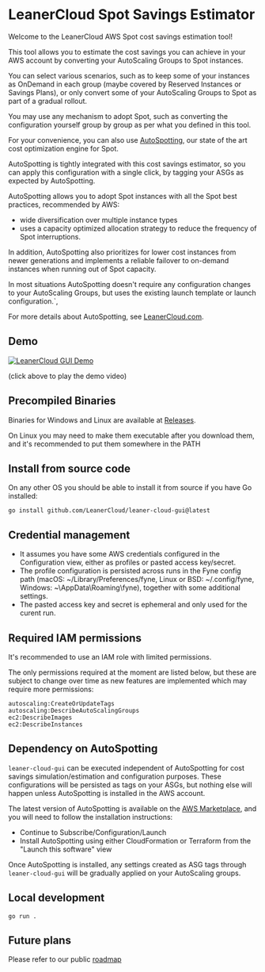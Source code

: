 # LeanerCloud Spot Savings Estimator


Welcome to the LeanerCloud AWS Spot cost savings estimation tool!

This tool allows you to estimate the cost savings you can achieve in your AWS account by converting your AutoScaling Groups to Spot instances.

You can select various scenarios, such as to keep some of your instances as OnDemand in each group (maybe covered by Reserved Instances or Savings Plans),
or only convert some of your AutoScaling Groups to Spot as part of a gradual rollout.

You may use any mechanism to adopt Spot, such as converting the configuration yourself group by group as per what you defined in this tool.

For your convenience, you can also use [AutoSpotting](AutoSpotting.io), our state of the art cost optimization engine for Spot. 

AutoSpotting is tightly integrated with
this cost savings estimator, so you can apply this configuration with a single click, by tagging your ASGs as expected by AutoSpotting.

AutoSpotting allows you to adopt Spot instances with all the Spot best practices, recommended by AWS:
-  wide diversification over multiple instance types
-  uses a capacity optimized allocation strategy to reduce the frequency of Spot interruptions.


In addition, AutoSpotting also prioritizes for lower cost instances from newer generations and implements a reliable failover to on-demand instances when running out of Spot capacity.

In most situations AutoSpotting doesn't require any configuration changes to your AutoScaling Groups, but uses the existing launch template or launch configuration.`,


For more details about AutoSpotting, see [LeanerCloud.com](LeanerCloud.com).

## Demo

[![LeanerCloud GUI Demo](https://img.youtube.com/vi/2D6IMm6dFDo/0.jpg)](https://www.youtube.com/watch?v=2D6IMm6dFDo)

(click above to play the demo video)

## Precompiled Binaries

Binaries for Windows and Linux are available at [Releases](https://github.com/LeanerCloud/leaner-cloud-gui/releases).

On Linux you may need to make them executable after you download them, and it's recommended to put them somewhere in the PATH 

## Install from source code

On any other OS you should be able to install it from source if you have Go installed:

`go install github.com/LeanerCloud/leaner-cloud-gui@latest`

## Credential management

- It assumes you have some AWS credentials configured in the Configuration view, either as profiles or pasted access key/secret.
- The profile configuration is persisted across runs in the Fyne config path (macOS: ~/Library/Preferences/fyne, Linux or BSD: ~/.config/fyne, Windows: ~\AppData\Roaming\fyne), together with some additional settings. 
- The pasted access key and secret is ephemeral and only used for the curent run.

## Required IAM permissions

It's recommended to use an IAM role with limited permissions. 

The only permissions required at the moment are listed below, but these are subject to change over time as new features are implemented which may require more permissions:
```
autoscaling:CreateOrUpdateTags
autoscaling:DescribeAutoScalingGroups
ec2:DescribeImages
ec2:DescribeInstances
```

## Dependency on AutoSpotting

`leaner-cloud-gui` can be executed independent of AutoSpotting for cost savings simulation/estimation and configuration purposes.
These configurations will be persisted as tags on your ASGs, but nothing else will happen unless AutoSpotting is installed in the AWS account.

The latest version of AutoSpotting is available on the [AWS Marketplace](https://aws.amazon.com/marketplace/pp/prodview-6uj4pruhgmun6), and you will need to follow the installation instructions:
- Continue to Subscribe/Configuration/Launch
- Install AutoSpotting using either CloudFormation or Terraform from the "Launch this software" view

Once AutoSpotting is installed, any settings created as ASG tags through `leaner-cloud-gui` will be gradually applied on your AutoScaling groups.

## Local development

`go run .`


## Future plans

Please refer to our public [roadmap](https://github.com/orgs/LeanerCloud/projects/1)
